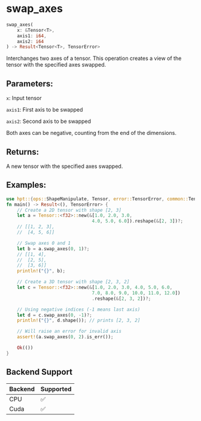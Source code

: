 # swap_axes
```rust
swap_axes(
    x: &Tensor<T>,
    axis1: i64,
    axis2: i64
) -> Result<Tensor<T>, TensorError>
```
Interchanges two axes of a tensor. This operation creates a view of the tensor with the specified axes swapped.

## Parameters:
`x`: Input tensor

`axis1`: First axis to be swapped

`axis2`: Second axis to be swapped

Both axes can be negative, counting from the end of the dimensions.

## Returns:
A new tensor with the specified axes swapped.

## Examples:
```rust
use hpt::{ops::ShapeManipulate, Tensor, error::TensorError, common::TensorInfo};
fn main() -> Result<(), TensorError> {
    // Create a 2D tensor with shape [2, 3]
    let a = Tensor::<f32>::new(&[1.0, 2.0, 3.0,
                                4.0, 5.0, 6.0]).reshape(&[2, 3])?;
    // [[1, 2, 3],
    //  [4, 5, 6]]

    // Swap axes 0 and 1
    let b = a.swap_axes(0, 1)?;
    // [[1, 4],
    //  [2, 5],
    //  [3, 6]]
    println!("{}", b);

    // Create a 3D tensor with shape [2, 3, 2]
    let c = Tensor::<f32>::new(&[1.0, 2.0, 3.0, 4.0, 5.0, 6.0,
                                7.0, 8.0, 9.0, 10.0, 11.0, 12.0])
                                .reshape(&[2, 3, 2])?;

    // Using negative indices (-1 means last axis)
    let d = c.swap_axes(0, -1)?;
    println!("{}", d.shape()); // prints [2, 3, 2]

    // Will raise an error for invalid axis
    assert!(a.swap_axes(0, 2).is_err());

    Ok(())
}
```
## Backend Support
| Backend | Supported |
|---------|-----------|
| CPU     | ✅         |
| Cuda    | ✅        |